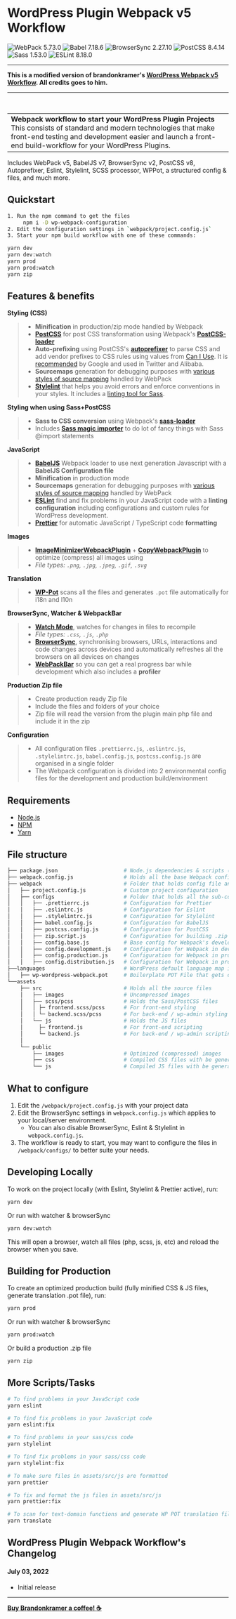 # WordPress Plugin Webpack v5 Workflow

![WebPack 5.73.0](https://img.shields.io/badge/WebPack-5.73.0-brightgreen)
![Babel 7.18.6](https://img.shields.io/badge/Babel-7.18.6-brightgreen)
![BrowserSync 2.27.10](https://img.shields.io/badge/BrowserSync-2.27.10-brightgreen)
![PostCSS 8.4.14](https://img.shields.io/badge/PostCSS-8.4.14-brightgreen)
![Sass 1.53.0](https://img.shields.io/badge/Sass-1.53.0-brightgreen)
![ESLint 8.18.0](https://img.shields.io/badge/ESLint-8.18.0-brightgreen)

<hr />

**This is a modified version of brandonkramer's [**WordPress Webpack v5 Workflow**](https://github.com/brandonkramer/wordpress-webpack-workflow#wordpress-webpack-v5-workflow). All credits goes to him.**
<hr />
<br />

<table width='100%' align="center">
    <tr>
        <td align='left' width='100%' colspan='2'>
            <strong>Webpack workflow to start your WordPress Plugin Projects</strong><br />
            This consists of standard and modern technologies that make front-end testing and development easier and launch a front-end build-workflow for your WordPress Plugins.
        </td>
    </tr>
</table>

Includes WebPack v5, BabelJS v7, BrowserSync v2, PostCSS v8, Autoprefixer, Eslint, Stylelint, SCSS processor, WPPot, a structured config & files, and much more.

## Quickstart

```bash
1. Run the npm command to get the files
     npm i -D wp-webpack-configuration
2. Edit the configuration settings in `webpack/project.config.js`
3. Start your npm build workflow with one of these commands:

yarn dev
yarn dev:watch
yarn prod
yarn prod:watch
yarn zip
```

## Features & benefits

**Styling (CSS)**

>- **Minification** in production/zip mode handled by Webpack
>- [**PostCSS**](http://postcss.org/) for post CSS transformation using Webpack's [**PostCSS-loader**](https://webpack.js.org/loaders/postcss-loader/)
>- **Auto-prefixing** using PostCSS's [**autoprefixer**](https://github.com/postcss/autoprefixer) to parse CSS and add vendor prefixes to CSS rules using values from [Can I Use](https://caniuse.com/). It is [recommended](https://developers.google.com/web/tools/setup/setup-buildtools#dont_trip_up_with_vendor_prefixes) by Google and used in Twitter and Alibaba.
>- **Sourcemaps** generation for debugging purposes with [various styles of source mapping](https://webpack.js.org/configuration/devtool/) handled by WebPack
>- [**Stylelint**](https://stylelint.io/) that helps you avoid errors and enforce conventions in your styles. It includes a [linting tool for Sass](https://github.com/kristerkari/stylelint-scss).


**Styling when using Sass+PostCSS**
> - **Sass to CSS conversion** using Webpack's [**sass-loader**](https://webpack.js.org/loaders/sass-loader/)
>- Includes [**Sass magic importer**](https://github.com/maoberlehner/node-sass-magic-importer) to do lot of fancy things with Sass @import statements


**JavaScript**
> - [**BabelJS**](https://babeljs.io/) Webpack loader to use next generation Javascript with a  **BabelJS Configuration file**
>- **Minification** in production mode
>- **Sourcemaps** generation for debugging purposes with [various styles of source mapping](https://webpack.js.org/configuration/devtool/) handled by WebPack
>- [**ESLint**](https://eslint.org/) find and fix problems in your JavaScript code with a  **linting configuration** including configurations and custom rules for WordPress development.
>- [**Prettier**](https://prettier.io/) for automatic JavaScript / TypeScript code **formatting**

**Images**

> - [**ImageMinimizerWebpackPlugin**](https://webpack.js.org/plugins/image-minimizer-webpack-plugin/) + [**CopyWebpackPlugin**](https://webpack.js.org/plugins/copy-webpack-plugin/)
    to optimize (compress) all images using
>- _File types: `.png`, `.jpg`, `.jpeg`, `.gif`, `.svg`_

**Translation**

> - [**WP-Pot**](https://github.com/wp-pot/wp-pot-cli) scans all the files and generates `.pot` file automatically for i18n and l10n

**BrowserSync, Watcher & WebpackBar**

> - [**Watch Mode**](https://webpack.js.org/guides/development/#using-watch-mode), watches for changes in files to recompile
>- _File types: `.css`, `.js`, `.php`_
>- [**BrowserSync**](https://browsersync.io/), synchronising browsers, URLs, interactions and code changes across devices and automatically refreshes all the browsers on all devices on changes
>- [**WebPackBar**](https://github.com/nuxt/webpackbar) so you can get a real progress bar while development which also includes a **profiler**

**Production Zip file**
>- Create production ready Zip file
>- Include the files and folders of your choice
>- Zip file will read the version from the plugin main php file and include it in the zip

**Configuration**

>- All configuration files `.prettierrc.js`, `.eslintrc.js`, `.stylelintrc.js`, `babel.config.js`, `postcss.config.js` are organised in a single folder
>- The Webpack configuration is divided into 2 environmental config files for the development and production build/environment

## Requirements

- [Node.js](https://docs.npmjs.com/downloading-and-installing-node-js-and-npm)
- [NPM](https://docs.npmjs.com/downloading-and-installing-node-js-and-npm)
- [Yarn](https://classic.yarnpkg.com/en/docs/install/#mac-stable)

## File structure

```bash
├── package.json                     # Node.js dependencies & scripts (NPM functions)
├── webpack.config.js                # Holds all the base Webpack configurations
├── webpack                          # Folder that holds config file and sub-config folder
│   ├── project.config.js            # Custom project configuration
│   ├── configs                      # Folder that holds all the sub-config files
│   │   ├── .prettierrc.js           # Configuration for Prettier
│   │   ├── .eslintrc.js             # Configuration for Eslint
│   │   ├── .stylelintrc.js          # Configuration for Stylelint
│   │   ├── babel.config.js          # Configuration for BabelJS
│   │   ├── postcss.config.js        # Configuration for PostCSS
│   │   ├── zip.script.js            # Configuration for building .zip file
│   │   ├── config.base.js           # Base config for Webpack's development & production mode
│   │   ├── config.development.js    # Configuration for Webpack in development mode
│   │   ├── config.production.js     # Configuration for Webpack in production mode
│   │   ├── config.distribution.js   # Configuration for Webpack in production mode and build zip file
├──languages                         # WordPress default language map in Plugins
│   ├── wp-wordpress-webpack.pot     # Boilerplate POT File that gets overwritten by WP-Pot
└──assets
    ├── src                          # Holds all the source files
    │   ├── images                   # Uncompressed images
    │   ├── scss/pcss                # Holds the Sass/PostCSS files
    │   │ ├─ frontend.scss/pcss      # For front-end styling
    │   │ └─ backend.scss/pcss       # For back-end / wp-admin styling
    │   └── js                       # Holds the JS files
    │     ├─ frontend.js             # For front-end scripting
    │     └─ backend.js              # For back-end / wp-admin scripting
    │
    └── public
        ├── images                   # Optimized (compressed) images
        ├── css                      # Compiled CSS files with be generated here
        └── js                       # Compiled JS files with be generated here
```

## What to configure

1. Edit the `/webpack/project.config.js` with your project data
2. Edit the BrowserSync settings in `webpack.config.js` which applies to your local/server environment.
    - You can also disable BrowserSync, Eslint & Stylelint in `webpack.config.js`.
3. The workflow is ready to start, you may want to configure the files in `/webpack/configs/` to better suite your needs.

## Developing Locally

To work on the project locally (with Eslint, Stylelint & Prettier active), run:

```bash
yarn dev
```

Or run with watcher & browserSync

```bash
yarn dev:watch
```

This will open a browser, watch all files (php, scss, js, etc) and reload the browser when you save.

## Building for Production

To create an optimized production build (fully minified CSS & JS files, generate translation .pot file), run:

```bash
yarn prod
```

Or run with watcher & browserSync

```bash
yarn prod:watch
```


Or build a production .zip file

```bash
yarn zip
```

## More Scripts/Tasks

```bash
# To find problems in your JavaScript code
yarn eslint

# To find fix problems in your JavaScript code
yarn eslint:fix

# To find problems in your sass/css code
yarn stylelint

# To find fix problems in your sass/css code
yarn stylelint:fix

# To make sure files in assets/src/js are formatted
yarn prettier

# To fix and format the js files in assets/src/js
yarn prettier:fix

# To scan for text-domain functions and generate WP POT translation file
yarn translate
```

## WordPress Plugin Webpack Workflow's Changelog
#### July 03, 2022
* Initial release

___
[__Buy Brandonkramer a coffee! :coffee:__](https://www.buymeacoffee.com/brandonkramer)
